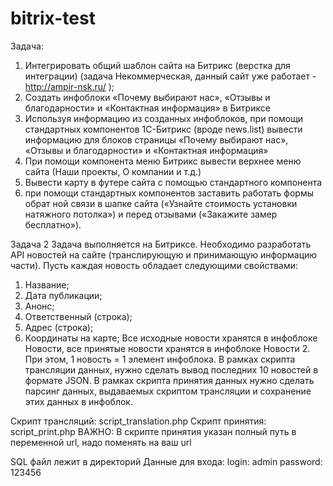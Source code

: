 # bitrix-test

Задача:
1)	Интегрировать общий шаблон сайта на Битрикс (верстка для интеграции) (задача Некоммерческая, данный сайт уже работает - http://ampir-nsk.ru/ );
2)	Создать инфоблоки «Почему выбирают нас», «Отзывы и благодарности» и «Контактная информация» в Битриксе 
3)	Используя информацию из созданных инфоблоков, при помощи стандартных компонентов 1С-Битрикс (вроде news.list) вывести информацию для блоков страницы «Почему выбирают нас», «Отзывы и благодарности» и «Контактная информация»
4)	При помощи компонента меню Битрикс вывести верхнее меню сайта (Наши проекты, О компании и т.д.)
5)	Вывести карту в футере сайта с помощью стандартного компонента
6)	при помощи стандартных компонентов заставить работать формы обрат 	ной связи в шапке сайта («Узнайте стоимость установки натяжного потолка») и перед отзывами («Закажите замер бесплатно»).

Задача 2
Задача выполняется на Битриксе.
Необходимо разработать API новостей на сайте (транслирующую и принимающую информацию части). Пусть каждая новость обладает следующими свойствами:
1)	Название;
2)	Дата публикации;
3)	Анонс;
4)	Ответственный (строка);
5)	Адрес (строка);
6)	Координаты на карте;
Все исходные новости хранятся в инфоблоке Новости, все принятые новости хранятся в инфоблоке Новости 2. При этом, 1 новость = 1 элемент инфоблока.
В рамках скрипта трансляции данных, нужно сделать вывод последних 10 новостей в формате JSON.
В рамках скрипта принятия данных нужно сделать парсинг данных, выдаваемых скриптом трансляции и сохранение этих данных в инфоблок.

Скрипт трансляций: script_translation.php 
Скрипт принятия: script_print.php 
ВАЖНО: В скрипте принятия указан полный путь в переменной url, надо поменять на ваш url

SQL файл лежит в директорий
Данные для входа:
login: admin
password: 123456
